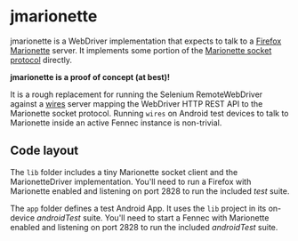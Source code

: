 # jmarionette

jmarionette is a WebDriver implementation that expects to talk to a
[Firefox Marionette](https://developer.mozilla.org/en-US/docs/Mozilla/QA/Marionette)
server.  It implements some portion of the
[Marionette socket protocol](https://developer.mozilla.org/en-US/docs/Mozilla/QA/Marionette/Protocol)
directly.

**jmarionette is a proof of concept (at best)!**

It is a rough replacement for running the Selenium RemoteWebDriver against a
[wires](https://github.com/jgraham/wires) server mapping the WebDriver HTTP REST
API to the Marionette socket protocol.  Running `wires` on Android test devices
to talk to Marionette inside an active Fennec instance is non-trivial.

## Code layout

The `lib` folder includes a tiny Marionette socket client and the
MarionetteDriver implementation.  You'll need to run a Firefox with Marionette
enabled and listening on port 2828 to run the included *test* suite.

The `app` folder defines a test Android App.  It uses the `lib` project in its
on-device *androidTest* suite.  You'll need to start a Fennec with Marionette
enabled and listening on port 2828 to run the included *androidTest* suite.
